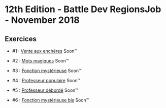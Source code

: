 # 12th Edition - Battle Dev RegionsJob - November 2018

## Exercices

- #1 : [Vente aux enchères](exercice-1/index.js) Soon™

- #2 : [Mots magiques](exercice-2/index.js) Soon™

- #3 : [Fonction mystérieuse](exercice-3/index.js) Soon™

- #4 : [Professeur populaire](exercice-4/index.js) Soon™

- #5 : [Professeur débordé](exercice-5/index.js) Soon™

- #6 : [Fonction mystérieuse bis](exercice-6/index.js) Soon™